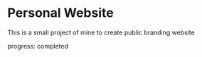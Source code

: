 # Personal Website

This is a small project of mine to create public branding website

progress: completed
